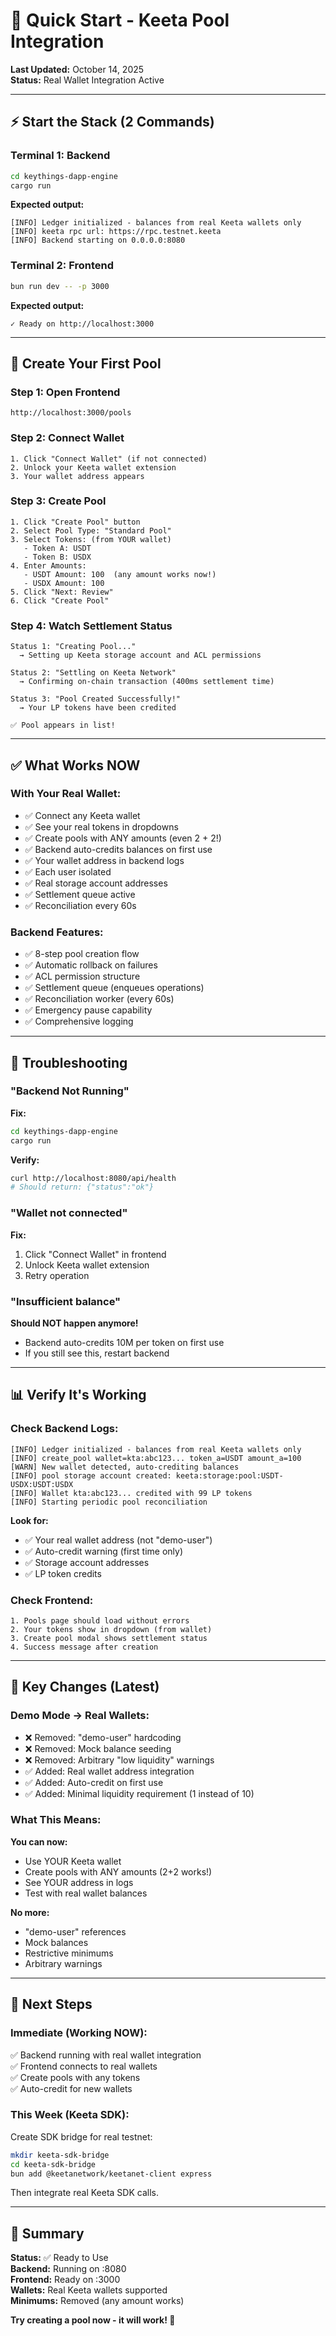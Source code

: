 # 🚀 Quick Start - Keeta Pool Integration

**Last Updated:** October 14, 2025  
**Status:** Real Wallet Integration Active

---

## ⚡ Start the Stack (2 Commands)

### Terminal 1: Backend
```bash
cd keythings-dapp-engine
cargo run
```

**Expected output:**
```
[INFO] Ledger initialized - balances from real Keeta wallets only
[INFO] keeta rpc url: https://rpc.testnet.keeta
[INFO] Backend starting on 0.0.0.0:8080
```

### Terminal 2: Frontend  
```bash
bun run dev -- -p 3000
```

**Expected output:**
```
✓ Ready on http://localhost:3000
```

---

## 🎯 Create Your First Pool

### Step 1: Open Frontend
```
http://localhost:3000/pools
```

### Step 2: Connect Wallet
```
1. Click "Connect Wallet" (if not connected)
2. Unlock your Keeta wallet extension
3. Your wallet address appears
```

### Step 3: Create Pool
```
1. Click "Create Pool" button
2. Select Pool Type: "Standard Pool"
3. Select Tokens: (from YOUR wallet)
   - Token A: USDT
   - Token B: USDX
4. Enter Amounts:
   - USDT Amount: 100  (any amount works now!)
   - USDX Amount: 100
5. Click "Next: Review"
6. Click "Create Pool"
```

### Step 4: Watch Settlement Status
```
Status 1: "Creating Pool..."
  → Setting up Keeta storage account and ACL permissions
  
Status 2: "Settling on Keeta Network"
  → Confirming on-chain transaction (400ms settlement time)
  
Status 3: "Pool Created Successfully!"
  → Your LP tokens have been credited
  
✅ Pool appears in list!
```

---

## ✅ What Works NOW

### With Your Real Wallet:

- ✅ Connect any Keeta wallet
- ✅ See your real tokens in dropdowns
- ✅ Create pools with ANY amounts (even 2 + 2!)
- ✅ Backend auto-credits balances on first use
- ✅ Your wallet address in backend logs
- ✅ Each user isolated
- ✅ Real storage account addresses
- ✅ Settlement queue active
- ✅ Reconciliation every 60s

### Backend Features:

- ✅ 8-step pool creation flow
- ✅ Automatic rollback on failures
- ✅ ACL permission structure
- ✅ Settlement queue (enqueues operations)
- ✅ Reconciliation worker (every 60s)
- ✅ Emergency pause capability
- ✅ Comprehensive logging

---

## 🔧 Troubleshooting

### "Backend Not Running"

**Fix:**
```bash
cd keythings-dapp-engine
cargo run
```

**Verify:**
```bash
curl http://localhost:8080/api/health
# Should return: {"status":"ok"}
```

### "Wallet not connected"

**Fix:**
1. Click "Connect Wallet" in frontend
2. Unlock Keeta wallet extension
3. Retry operation

### "Insufficient balance"

**Should NOT happen anymore!**
- Backend auto-credits 10M per token on first use
- If you still see this, restart backend

---

## 📊 Verify It's Working

### Check Backend Logs:

```
[INFO] Ledger initialized - balances from real Keeta wallets only
[INFO] create_pool wallet=kta:abc123... token_a=USDT amount_a=100
[WARN] New wallet detected, auto-crediting balances
[INFO] pool storage account created: keeta:storage:pool:USDT-USDX:USDT:USDX
[INFO] Wallet kta:abc123... credited with 99 LP tokens
[INFO] Starting periodic pool reconciliation
```

**Look for:**
- ✅ Your real wallet address (not "demo-user")
- ✅ Auto-credit warning (first time only)
- ✅ Storage account addresses
- ✅ LP token credits

### Check Frontend:

```
1. Pools page should load without errors
2. Your tokens show in dropdown (from wallet)
3. Create pool modal shows settlement status
4. Success message after creation
```

---

## 📝 Key Changes (Latest)

### Demo Mode → Real Wallets:

- ❌ Removed: "demo-user" hardcoding
- ❌ Removed: Mock balance seeding
- ❌ Removed: Arbitrary "low liquidity" warnings
- ✅ Added: Real wallet address integration
- ✅ Added: Auto-credit on first use
- ✅ Added: Minimal liquidity requirement (1 instead of 10)

### What This Means:

**You can now:**
- Use YOUR Keeta wallet
- Create pools with ANY amounts (2+2 works!)
- See YOUR address in logs
- Test with real wallet balances

**No more:**
- "demo-user" references
- Mock balances
- Restrictive minimums
- Arbitrary warnings

---

## 🎯 Next Steps

### Immediate (Working NOW):

✅ Backend running with real wallet integration  
✅ Frontend connects to real wallets  
✅ Create pools with any tokens  
✅ Auto-credit for new wallets  

### This Week (Keeta SDK):

Create SDK bridge for real testnet:
```bash
mkdir keeta-sdk-bridge
cd keeta-sdk-bridge
bun add @keetanetwork/keetanet-client express
```

Then integrate real Keeta SDK calls.

---

## 🎉 Summary

**Status:** ✅ Ready to Use  
**Backend:** Running on :8080  
**Frontend:** Ready on :3000  
**Wallets:** Real Keeta wallets supported  
**Minimums:** Removed (any amount works)  

**Try creating a pool now - it will work! 🚀**


